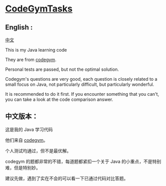 # [CodeGymTasks](https://github.com/runlin-wang/CodeGymTasks)


## English :

[中文](#jump)

This is my Java learning code



They are from [codegym](https://codegym.cc/).



Personal tests are passed, but not the optimal solution.



Codegym's questions are very good, each question is closely related to a small focus on Java, not particularly difficult, but particularly wonderful.

It is recommended to do it first. If you encounter something that you can't, you can take a look at the code comparison answer.



## <span id="jump">  中文版本： </span>

这是我的 Java 学习代码



他们来自 [codegym](https://codegym.cc/)。



个人测试均通过，但不是最优解。



codegym 的题都非常的不错，每道题都紧扣一个关于 Java 的小重点，不是特别难，但是特别妙。

建议先做，遇到了实在不会的可以看一下已通过代码对比答题。



